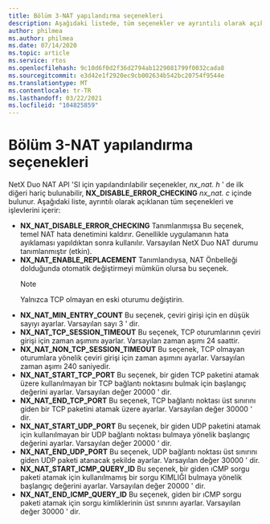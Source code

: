 ```yaml
---
title: Bölüm 3-NAT yapılandırma seçenekleri
description: Aşağıdaki listede, tüm seçenekler ve ayrıntılı olarak açıklanan işlevleri yer almaktadır
author: philmea
ms.author: philmea
ms.date: 07/14/2020
ms.topic: article
ms.service: rtos
ms.openlocfilehash: 9c10d6f0d2f36d2794ab1229081799f0032cada8
ms.sourcegitcommit: e3d42e1f2920ec9cb002634b542bc20754f9544e
ms.translationtype: MT
ms.contentlocale: tr-TR
ms.lasthandoff: 03/22/2021
ms.locfileid: "104825859"
---
```

# <a name="chapter-3---nat-configuration-options"></a>Bölüm 3-NAT yapılandırma seçenekleri

NetX Duo NAT API 'SI için yapılandırılabilir seçenekler, *nx_nat. h* ' de ilk diğeri hariç bulunabilir, **NX_DISABLE_ERROR_CHECKING** *nx_nat. c* içinde bulunur. Aşağıdaki liste, ayrıntılı olarak açıklanan tüm seçenekleri ve işlevlerini içerir:

- **NX_NAT_DISABLE_ERROR_CHECKING** Tanımlanmışsa Bu seçenek, temel NAT hata denetimini kaldırır. Genellikle uygulamanın hata ayıklaması yapıldıktan sonra kullanılır. Varsayılan NetX Duo NAT durumu tanımlanmıştır (etkin).
- **NX_NAT_ENABLE_REPLACEMENT** Tanımlandıysa, NAT Önbelleği dolduğunda otomatik değiştirmeyi mümkün olursa bu seçenek.
  > [!NOTE]
  > Yalnızca TCP olmayan en eski oturumu değiştirin.
- **NX_NAT_MIN_ENTRY_COUNT** Bu seçenek, çeviri girişi için en düşük sayıyı ayarlar. Varsayılan sayı 3 ' dir.
- **NX_NAT_TCP_SESSION_TIMEOUT** Bu seçenek, TCP oturumlarının çeviri girişi için zaman aşımını ayarlar. Varsayılan zaman aşımı 24 saattir.
- **NX_NAT_NON_TCP_SESSION_TIMEOUT** Bu seçenek, TCP olmayan oturumlara yönelik çeviri girişi için zaman aşımını ayarlar. Varsayılan zaman aşımı 240 saniyedir.
- **NX_NAT_START_TCP_PORT** Bu seçenek, bir giden TCP paketini atamak üzere kullanılmayan bir TCP bağlantı noktasını bulmak için başlangıç değerini ayarlar. Varsayılan değer 20000 ' dir.
- **NX_NAT_END_TCP_PORT** Bu seçenek, TCP bağlantı noktası üst sınırını giden bir TCP paketini atamak üzere ayarlar. Varsayılan değer 30000 ' dir.
- **NX_NAT_START_UDP_PORT** Bu seçenek, bir giden UDP paketini atamak için kullanılmayan bir UDP bağlantı noktası bulmaya yönelik başlangıç değerini ayarlar. Varsayılan değer 20000 ' dir.
- **NX_NAT_END_UDP_PORT** Bu seçenek, UDP bağlantı noktası üst sınırını giden UDP paketi atanacak şekilde ayarlar. Varsayılan değer 30000 ' dir.
- **NX_NAT_START_ICMP_QUERY_ID** Bu seçenek, bir giden ıCMP sorgu paketi atamak için kullanılmamış bir sorgu KIMLIĞI bulmaya yönelik başlangıç değerini ayarlar. Varsayılan değer 20000 ' dir.
- **NX_NAT_END_ICMP_QUERY_ID** Bu seçenek, giden bir ıCMP sorgu paketi atamak için sorgu kimliklerinin üst sınırını ayarlar. Varsayılan değer 30000 ' dir.
